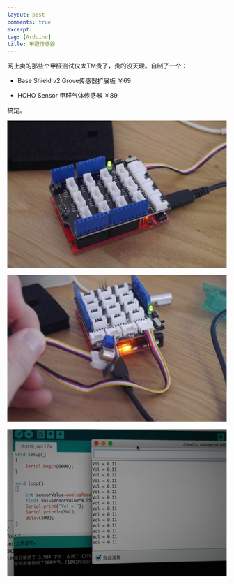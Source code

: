 ```yaml
---
layout: post
comments: true
excerpt:
tag: [Arduino]
title: 甲醛传感器
---
```


网上卖的那些个甲醛测试仪太TM贵了，贵的没天理。自制了一个：

* Base Shield v2 Grove传感器扩展板 ￥69


* HCHO Sensor 甲醛气体传感器 ￥89

搞定。

![](../images/hcho01.jpg)



![](../images/hcho02.jpg)



![](../images/hcho03.jpg)


